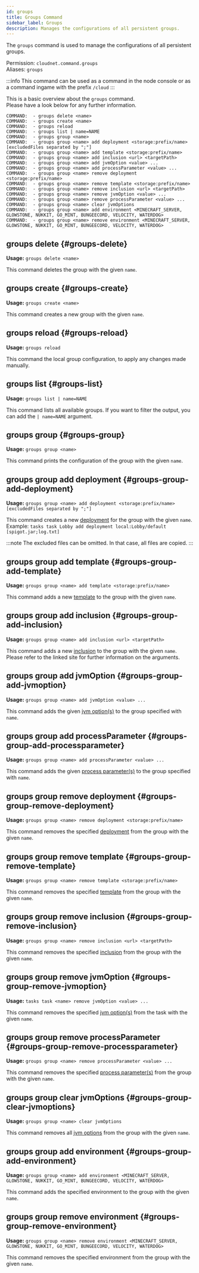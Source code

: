 ```yaml
---
id: groups
title: Groups Command
sidebar_label: Groups
description: Manages the configurations of all persistent groups.
---
```


The `groups` command is used to manage the configurations of all persistent groups.

Permission: `cloudnet.command.groups`  
Aliases: `groups`

:::info
This command can be used as a command in the node console or as a command ingame with the prefix `/cloud`
:::

This is a basic overview about the `groups` command.  
Please have a look below for any further information.

```
COMMAND:  - groups delete <name>
COMMAND:  - groups create <name>
COMMAND:  - groups reload
COMMAND:  - groups list | name=NAME
COMMAND:  - groups group <name>
COMMAND:  - groups group <name> add deployment <storage:prefix/name> [excludedFiles separated by ";"]
COMMAND:  - groups group <name> add template <storage:prefix/name>
COMMAND:  - groups group <name> add inclusion <url> <targetPath>
COMMAND:  - groups group <name> add jvmOption <value> ...
COMMAND:  - groups group <name> add processParameter <value> ...
COMMAND:  - groups group <name> remove deployment <storage:prefix/name>
COMMAND:  - groups group <name> remove template <storage:prefix/name>
COMMAND:  - groups group <name> remove inclusion <url> <targetPath>
COMMAND:  - groups group <name> remove jvmOption <value> ...
COMMAND:  - groups group <name> remove processParameter <value> ...
COMMAND:  - groups group <name> clear jvmOptions
COMMAND:  - groups group <name> add environment <MINECRAFT_SERVER, GLOWSTONE, NUKKIT, GO_MINT, BUNGEECORD, VELOCITY, WATERDOG>
COMMAND:  - groups group <name> remove environment <MINECRAFT_SERVER, GLOWSTONE, NUKKIT, GO_MINT, BUNGEECORD, VELOCITY, WATERDOG>
```

## groups delete {#groups-delete}

**Usage:** `groups delete <name>`

This command deletes the group with the given `name`.

## groups create {#groups-create}

**Usage:** `groups create <name>`

This command creates a new group with the given `name`.

## groups reload {#groups-reload}

**Usage:** `groups reload`

This command the local group configuration, to apply any changes made manually.

## groups list {#groups-list}

**Usage:** `groups list | name=NAME`

This command lists all available groups. If you want to filter the output, you can add the `| name=NAME` argument.

## groups group {#groups-group}

**Usage:** `groups group <name>`

This command prints the configuration of the group with the given `name`.

## groups group add deployment {#groups-group-add-deployment}

**Usage:** `groups group <name> add deployment <storage:prefix/name> [excludedFiles separated by ";"]`

This command creates a new [deployment](../components/tasks.md#deployments) for the group with the given `name`.
Example: `tasks task Lobby add deployment local:Lobby/default [spigot.jar;log.txt]`

:::note
The excluded files can be omitted. In that case, all files are copied.
:::

## groups group add template {#groups-group-add-template}

**Usage:** `groups group <name> add template <storage:prefix/name>`

This command adds a new [template](../components/templates.md) to the group with the given `name`.

## groups group add inclusion {#groups-group-add-inclusion}

**Usage:** `groups group <name> add inclusion <url> <targetPath>`

This command adds a new [inclusion](../components/tasks.md#includes) to the group with the given `name`.  
Please refer to the linked site for further information on the arguments.

## groups group add jvmOption {#groups-group-add-jvmoption}

**Usage:** `groups group <name> add jvmOption <value> ...`

This command adds the given [jvm option(s)](../components/tasks.md#jvmoptions) to the group specified with `name`.

## groups group add processParameter {#groups-group-add-processparameter}

**Usage:** `groups group <name> add processParameter <value> ...`

This command adds the given [process parameter(s)](../components/tasks.md#processparameters) to the group specified with `name`.

## groups group remove deployment {#groups-group-remove-deployment}

**Usage:** `groups group <name> remove deployment <storage:prefix/name>`

This command removes the specified [deployment](../components/tasks.md#deployments) from the group with the given `name`.

## groups group remove template {#groups-group-remove-template}

**Usage:** `groups group <name> remove template <storage:prefix/name>`

This command removes the specified [template](../components/tasks.md#templates) from the group with the given `name`.

## groups group remove inclusion {#groups-group-remove-inclusion}

**Usage:** `groups group <name> remove inclusion <url> <targetPath>`

This command removes the specified [inclusion](../components/tasks.md#includes) from the group with the given `name`.

## groups group remove jvmOption {#groups-group-remove-jvmoption}

**Usage:** `tasks task <name> remove jvmOption <value> ...`

This command removes the specified [jvm option(s)](../components/tasks.md#jvmoptions) from the task with the given `name`.

## groups group remove processParameter {#groups-group-remove-processparameter}

**Usage:** `groups group <name> remove processParameter <value> ...`

This command removes the specified [process parameter(s)](../components/tasks.md#processparameters) from the group with the given `name`.

## groups group clear jvmOptions {#groups-group-clear-jvmoptions}

**Usage:** `groups group <name> clear jvmOptions`

This command removes all [jvm options](../components/tasks.md#jvmoptions) from the group with the given `name`.

## groups group add environment {#groups-group-add-environment}

**Usage:** `groups group <name> add environment <MINECRAFT_SERVER, GLOWSTONE, NUKKIT, GO_MINT, BUNGEECORD, VELOCITY, WATERDOG>`

This command adds the specified environment to the group with the given `name`.

## groups group remove environment {#groups-group-remove-environment}

**Usage:** `groups group <name> remove environment <MINECRAFT_SERVER, GLOWSTONE, NUKKIT, GO_MINT, BUNGEECORD, VELOCITY, WATERDOG>`

This command removes the specified environment from the group with the given `name`.
